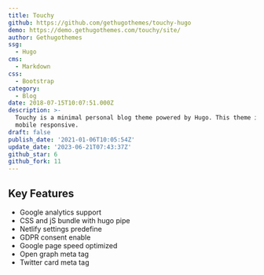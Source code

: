 ```yaml
---
title: Touchy
github: https://github.com/gethugothemes/touchy-hugo
demo: https://demo.gethugothemes.com/touchy/site/
author: Gethugothemes
ssg:
  - Hugo
cms:
  - Markdown
css:
  - Bootstrap
category:
  - Blog
date: 2018-07-15T10:07:51.000Z
description: >-
  Touchy is a minimal personal blog theme powered by Hugo. This theme is 100%
  mobile responsive.
draft: false
publish_date: '2021-01-06T10:05:54Z'
update_date: '2023-06-21T07:43:37Z'
github_star: 6
github_fork: 11
---
```


## Key Features

- Google analytics support
- CSS and jS bundle with hugo pipe
- Netlify settings predefine
- GDPR consent enable
- Google page speed optimized
- Open graph meta tag
- Twitter card meta tag
